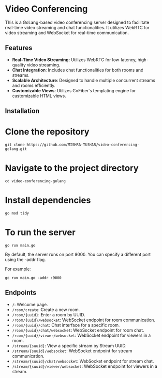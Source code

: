 # Video Conferencing

This is a GoLang-based video conferencing server designed to facilitate real-time video streaming and chat functionalities. It utilizes WebRTC for video streaming and WebSocket for real-time communication.

## Features

- **Real-Time Video Streaming**: Utilizes WebRTC for low-latency, high-quality video streaming.
- **Chat Integration**: Includes chat functionalities for both rooms and streams.
- **Scalable Architecture**: Designed to handle multiple concurrent streams and rooms efficiently.
- **Customizable Views**: Utilizes GoFiber's templating engine for customizable HTML views.

## Installation

# Clone the repository
```
git clone https://github.com/MISHRA-TUSHAR/video-conferencing-golang.git
```
# Navigate to the project directory
```
cd video-conferencing-golang
```

# Install dependencies
```
go mod tidy
```

# To run the server
```
go run main.go
```



By default, the server runs on port 8000. You can specify a different port using the -addr flag.

For example:

```
go run main.go -addr :9000
```


## Endpoints

- `/`: Welcome page.
- `/room/create`: Create a new room.
- `/room/{uuid}`: Enter a room by UUID.
- `/room/{uuid}/websocket`: WebSocket endpoint for room communication.
- `/room/{uuid}/chat`: Chat interface for a specific room.
- `/room/{uuid}/chat/websocket`: WebSocket endpoint for room chat.
- `/room/{uuid}/viewer/websocket`: WebSocket endpoint for viewers in a room.
- `/stream/{suuid}`: View a specific stream by Stream UUID.
- `/stream/{suuid}/websocket`: WebSocket endpoint for stream communication.
- `/stream/{suuid}/chat/websocket`: WebSocket endpoint for stream chat.
- `/stream/{suuid}/viewer/websocket`: WebSocket endpoint for viewers in a stream.
